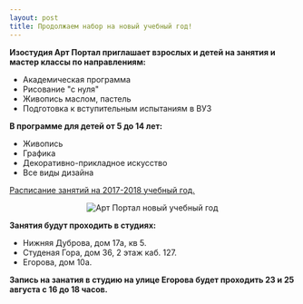```yaml
---
layout: post
title: Продолжаем набор на новый учебный год!
---
```

<p style="font-weight: bold;">Изостудия Арт Портал приглашает взрослых и детей на занятия и мастер классы по направлениям:</p>
<ul>
	<li>Академическая программа</li>
	<li>Рисование "с нуля"</li>
	<li>Живопись маслом, пастель</li>
	<li>Подготовка к вступительным испытаниям в ВУЗ</li>
</ul>
<p style="font-weight: bold;">В программе для детей от 5 до 14 лет:</p>
<ul>
	<li>Живопись</li>
	<li>Графика</li>
	<li>Декоративно-прикладное искусство</li>
	<li>Все виды дизайна</li>
</ul>
<p><a href="{{ site.baseurl }}/schedule/">Расписание занятий на 2017-2018 учебный год.</a></p>
<p style="text-align: center;"><img src="{{ site.baseurl }}/img/post/2016-07-15/new-season.jpg" alt="Арт Портал новый учебный год"></p>
<p style="font-weight: bold;">Занятия будут проходить в студиях:</p>
<ul>
	<li>Нижняя Дуброва, дом 17а, кв 5.</li>
	<li>Студеная Гора, дом 36, 2 этаж каб. 127.</li>
	<li>Егорова, дом 10а.</li>
</ul>
<p style="font-weight: bold;">Запись на занатия в студию на улице Егорова будет проходить 23 и 25 августа с 16 до 18 часов.</p>



